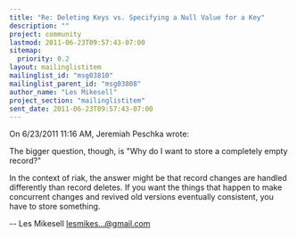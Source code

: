 ```yaml
---
title: "Re: Deleting Keys vs. Specifying a Null Value for a Key"
description: ""
project: community
lastmod: 2011-06-23T09:57:43-07:00
sitemap:
  priority: 0.2
layout: mailinglistitem
mailinglist_id: "msg03810"
mailinglist_parent_id: "msg03808"
author_name: "Les Mikesell"
project_section: "mailinglistitem"
sent_date: 2011-06-23T09:57:43-07:00
---
```


On 6/23/2011 11:16 AM, Jeremiah Peschka wrote:


The bigger question, though, is "Why do I want to store a completely
empty record?"


In the context of riak, the answer might be that record changes are 
handled differently than record deletes. If you want the things that 
happen to make concurrent changes and revived old versions eventually 
consistent, you have to store something.


--
 Les Mikesell
 lesmikes...@gmail.com


